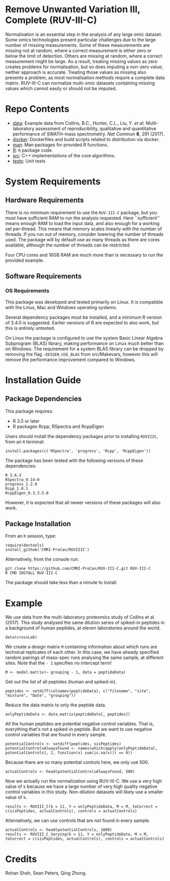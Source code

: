 # Remove Unwanted Variation III, Complete (RUV-III-C)

Normalisation is an essential step in the analysis of any large omic dataset. Some omics technologies present particular challenges due to the large number of missing measurements. Some of these measurements are missing not at random, where a correct measurement is either zero or below the limit of detection. Others are missing at random, where a correct measurement might be large. As a result, treating missing values as zero creates problems for normalisation, but so does imputing a non-zero value; neither approach is accurate. Treating those values as missing also presents a problem, as most normalisation methods require a complete data matrix. RUV-III-C can normalize multi-omic datasets containing missing values which cannot easily or should not be imputed. 

# Repo Contents

- [data](./data): Example data from Collins, B.C., Hunter, C.L., Liu, Y. *et al.* Multi-laboratory assessment of reproducibility, qualitative and quantitative performance of SWATH-mass spectrometry. *Nat Commun* **8**, 291 (2017). 
- [docker](./docker): Dockerfiles and build scripts related to distribution via docker. 
- [man](./man): Man packages for provided R functions. 
- [R](./R): `R` package code.
- [src](./src): C++ implementations of the core algorithms.
- [tests](./tests): Unit tests

# System Requirements

## Hardware Requirements

There is no minimum requirement to use the `RUV-III-C` package, but you must have sufficient RAM to run the analysis requested. Here ``sufficient'' means enough RAM to load the input data, and also enough for a working set per-thread. This means that memory scales linearly with the number of threads. If you run out of memory, consider lowering the number of threads used. The package will by default use as many threads as there are cores available, although the number of threads can be restricted. 

Four CPU cores and 16GB RAM are much more than is necessary to run the provided example. 

## Software Requirements

### OS Requirements

This package was developed and tested primarily on Linux. It is compatible with the Linux, Mac and Windows operating systems.

Several dependency packages must be installed, and a minimum R version of 3.4.0 is suggested. Earlier versions of R are expected to also work, but this is entirely untested. 

On Linux the package is configured to use the system Basic Linear Algebra Subprogram (BLAS) library, making performance on Linux much better than on Windows. The requirement for a system BLAS library can be dropped by removing the flag `-DEIGEN_USE_BLAS` from src/Makevars, however this will remove the performance improvement compared to Windows. 

# Installation Guide

## Package Dependencies

This package requires:
* R 3.5 or later
* R packages Rcpp, RSpectra and RcppEigen

Users should install the dependency packages prior to installing `RUVIIIC`, from an `R` terminal:
```
install.packages(c('RSpectra', 'progress', 'Rcpp', 'RcppEigen'))
```

The package has been tested with the following versions of these dependencies:
```
R 3.6.3
RSpectra_0.14-0
progress_1.2.0
Rcpp_1.0.1
RcppEigen_0.3.3.5.0
```
However, it is expected that all newer versions of these packages will also work. 

## Package Installation

From an `R` session, type:

```
require(devtools)
install_github('CMRI-ProCan/RUVIIIC')
```
Alternatively, from the console run:
```
git clone https://github.com/CMRI-ProCan/RUV-III-C.git RUV-III-C
R CMD INSTALL RUV-III-C
```

The package should take less than a minute to install.

# Example

We use data from the multi-laboratory proteomics study of Collins et al. (2017). This study analysed the same dilution series of spiked-in peptides in a background of human peptides, at eleven laboratories around the world.
```
data(crossLab)
```
We create a design matrix `M` containing information about which runs are technical replicates of each other. In this case, we have already specified random pairings of mass-spec runs analysing the same sample, at different sites. Note that the `- 1` specifies no intercept term!
```
M <- model.matrix(~ grouping - 1, data = peptideData)
```
Get out the list of all peptides (human and spiked-in). 
```
peptides <- setdiff(colnames(peptideData), c("filename", "site", "mixture", "Date", "grouping"))
```
Reduce the data matrix to only the peptide data.
```
onlyPeptideData <- data.matrix(peptideData[, peptides])
```
All the human peptides are potential negative control variables. That is, everything that's not a spiked-in peptide. But we want to use negative control variables that are found in every sample.
```
potentialControls <- setdiff(peptides, sisPeptides)
potentialControlsAlwaysFound <- names(which(apply(onlyPeptideData[, potentialControls], 2, function(x) sum(is.na(x))) == 0))
```
Because there are so many potential controls here, we only use 500.
```
actualControls <- head(potentialControlsAlwaysFound, 500)
```
Now we actually run the normalization using RUV-III-C. We use a very high value of `k` because we have a large number of very high quality negative control variables in this study. Non-dilution datasets will likely use a smaller value of `k`. 
```
results <- RUVIII_C(k = 11, Y = onlyPeptideData, M = M, toCorrect = c(sisPeptides, actualControls), controls = actualControls)
```
Alternatively, we can use controls that are _not_ found in every sample. 
```
actualControls <- head(potentialControls, 1000)
results <- RUVIII_C_Varying(k = 11, Y = onlyPeptideData, M = M, toCorrect = c(sisPeptides, actualControls), controls = actualControls)
```

# Credits
Rohan Shah, Sean Peters, Qing Zhong. 


